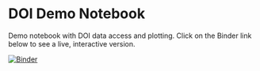 # DOI Demo Notebook

Demo notebook with DOI data access and plotting.  Click on the Binder link
below to see a live, interactive version.

[![Binder](https://mybinder.org/badge.svg)](https://mybinder.org/v2/gh/caltechlibrary/doi-demo-notebook/master?filepath=tccon-plotting.ipynb)


